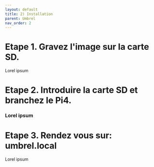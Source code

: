 ```yaml
---
layout: default
title: 2) Installation
parent: Umbrel
nav_order: 2
---
```



# Etape 1. Gravez l'image sur la carte SD. 
Lorel ipsum
# Etape 2. Introduire la carte SD et branchez le Pi4. 
### Lorel ipsum
# Etape 3. Rendez vous sur: umbrel.local  
Lorel ipsum